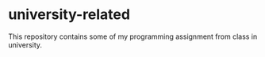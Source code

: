 # university-related
This repository contains some of my programming assignment from class in university.
